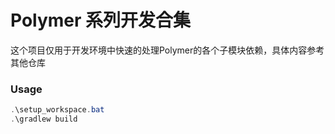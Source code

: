# Polymer 系列开发合集

这个项目仅用于开发环境中快速的处理Polymer的各个子模块依赖，具体内容参考其他仓库

### Usage
```powershell
.\setup_workspace.bat
.\gradlew build
```
